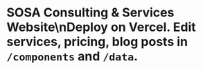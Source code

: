 # SOSA Consulting & Services Website\nDeploy on Vercel. Edit services, pricing, blog posts in `/components` and `/data`.